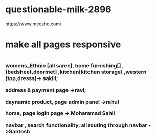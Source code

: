 # questionable-milk-2896
https://www.meesho.com/

<h1>make all pages responsive <h1/>

<h3>
 womens_Ethnic [all saree], home furnishing[] ,[bedsheet,doormet] ,kitchen[kitchen storage] ,western [top,dresss]-> sakill;

 
address & payment page ->ravi;

 daynamic product, page admin panel ->rahul

home, page login page -> Mohammad Sahil

navbar , search functionality, all routing through navbar ->Santosh </h3>
